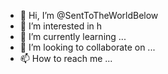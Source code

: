 - 👋 Hi, I’m @SentToTheWorldBelow
- 👀 I’m interested in h
- 🌱 I’m currently learning ...
- 💞️ I’m looking to collaborate on ...
- 📫 How to reach me ...
